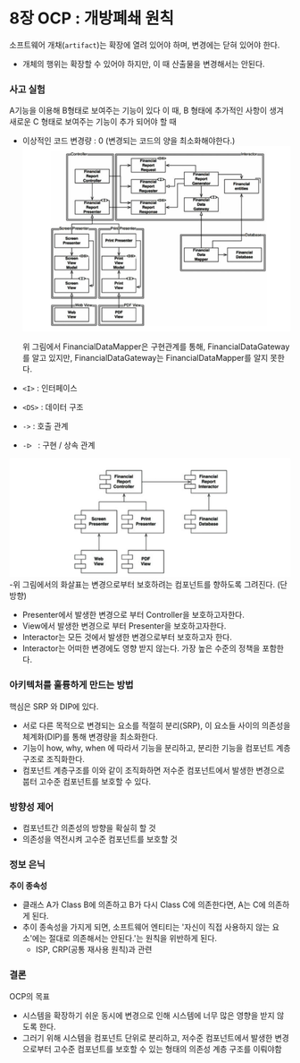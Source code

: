 # 8장 OCP : 개방폐쇄 원칙

소프트웨어 개채(`artifact`)는 확장에 열려 있어야 하며, 변경에는 닫혀 있어야 한다.
- 개체의 행위는 확장할 수 있어야 하지만, 이 때 산출물을 변경해서는 안된다.

### 사고 실험
A기능을 이용해 B형태로 보여주는 기능이 있다
이 때, B 형태에 추가적인 사항이 생겨 새로운 C 형태로 보여주는 기능이 추가 되어야 할 때
- 이상적인 코드 변경량 : 0 (변경되는 코드의 양을 최소화해야한다.)
![img_2.png](img_2.png)

  위 그림에서 FinancialDataMapper은 구현관계를 통해, FinancialDataGateway를 알고 있지만,
  FinancialDataGateway는 FinancialDataMapper를 알지 못한다.
- `<I>` : 인터페이스
- `<DS>` : 데이터 구조
- `->` : 호출 관계
- `-ᐅ ` : 구현 / 상속 관계

![img_3.png](img_3.png)
-위 그림에서의 화살표는 변경으로부터 보호하려는 컴포넌트를 향하도록 그려진다. (단방향)
- Presenter에서 발생한 변경으로 부터 Controller을 보호하고자한다.
- View에서 발생한 변경으로 부터 Presenter을 보호하고자한다.
- Interactor는 모든 것에서 발생한 변경으로부터 보호하고자 한다.
- Interactor는 어떠한 변경에도 영향 받지 않는다. 가장 높은 수준의 정책을 포함한다.

### 아키텍처를 훌륭하게 만드는 방법
핵심은 SRP 와 DIP에 있다.
- 서로 다른 목적으로 변경되는 요소를 적절히 분리(SRP), 이 요소들 사이의 의존성을 체계화(DIP)를 통해 변경량을 최소화한다.
- 기능이 how, why, when 에 따라서 기능을 분리하고, 분리한 기능을 컴포넌트 계층구조로 조직화한다.
- 컴포넌트 계층구조를 이와 같이 조직화하면 저수준 컴포넌트에서 발생한 변경으로붑터 고수준 컴포넌트를 보호할 수 있다.

### 방향성 제어
- 컴포넌트간 의존성의 방향을 확실히 할 것
- 의존성을 역전시켜 고수준 컴포넌트를 보호할 것

### 정보 은닉
**추이 종속성**
- 클래스 A가 Class B에 의존하고 B가 다시 Class C에 의존한다면, A는 C에 의존하게 된다.
- 추이 종속성을 가지게 되면, 소프트웨어 엔티티는 '자신이 직접 사용하지 않는 요소'에는 절대로 의존해서는 안된다.'는 원칙을 위반하게 된다.
    - ISP, CRP(공통 재사용 원칙)과 관련

### 결론
OCP의 목표
- 시스템을 확장하기 쉬운 동시에 변경으로 인해 시스템에 너무 많은 영향을 받지 않도록 한다.
- 그러기 위해 시스템을 컴포넌트 단위로 분리하고, 저수준 컴포넌트에서 발생한 변경으로부터 고수준 컴포넌트를 보호할 수 있는 형태의 의존성 계층 구조를 이뤄야함 